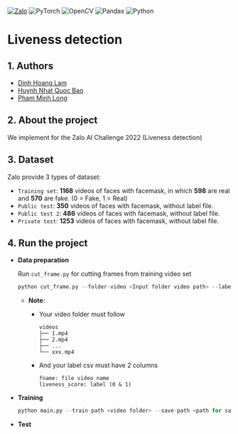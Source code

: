 [![Zalo](https://img.shields.io/badge/zalo-0068FF?style=for-the-badge&logo=Zalo&logoColor=white)][1]
![PyTorch](https://img.shields.io/badge/PyTorch-%23EE4C2C.svg?style=for-the-badge&logo=PyTorch&logoColor=white)
![OpenCV](https://img.shields.io/badge/opencv-%23white.svg?style=for-the-badge&logo=opencv&logoColor=white)
![Pandas](https://img.shields.io/badge/pandas-%23150458.svg?style=for-the-badge&logo=pandas&logoColor=white)
![Python](https://img.shields.io/badge/python-3670A0?style=for-the-badge&logo=python&logoColor=ffdd54)

[1]: https://challenge.zalo.ai/#intro
# Liveness detection

## 1. Authors

- [Dinh Hoang Lam](https://github.com/LamKser)
- [Huynh Nhat Quoc Bao](https://github.com/baohnq)
- [Pham Minh Long](https://github.com/Syun1208)

## 2. About the project

We implement for the Zalo AI Challenge 2022 (Liveness detection)

## 3. Dataset

Zalo provide 3 types of dataset:
* `Training set`: **1168** videos of faces with facemask, in which **598** are real and **570** are fake. (0 = Fake, 1 = Real)
* `Public test`: **350** videos of faces with facemask, without label file.
* `Public test 2`: **486** videos of faces with facemask, without label file.
* `Private test`: **1253** videos of faces with facemask, without label file.

## 4. Run the project
* **Data preparation**

    Run `cut_frame.py` for cutting frames from training video set
    ```Python
    python cut_frame.py --folder-video <Input folder video path> --label-csv <Input label csv> --fps <Input fps>
    ```
    * **Note:** 
        
        * Your video folder must follow

            ```
            videos
            ├── 1.mp4
            ├── 2.mp4
            ├── ...
            └── xxx.mp4
            ```  

        * And your label csv must have 2 columns

            ```
            fname: file video name
            liveness_score: label (0 & 1)
            ```

* **Training**

    ```Python
    python main.py --train-path <video folder> --save-path <path for saving weight> --weight-file <weight name> --mode train
    ```
* **Test**

